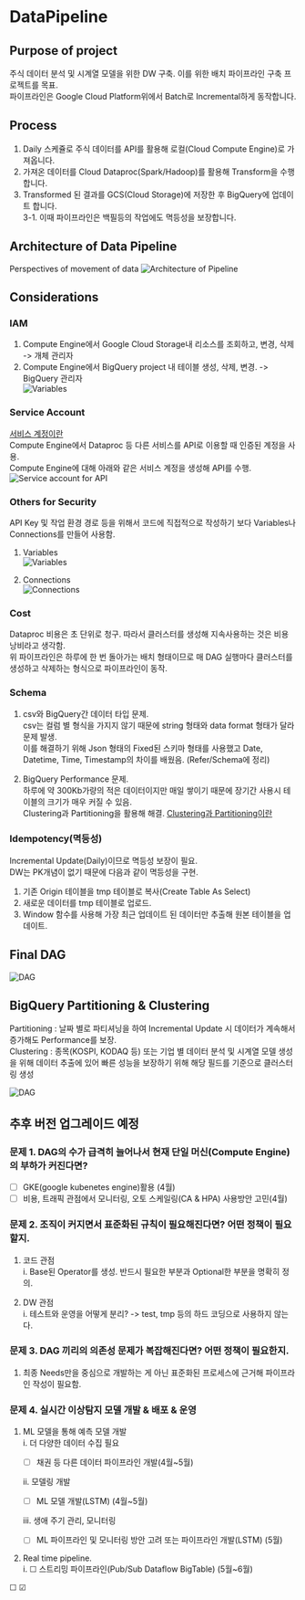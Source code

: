 # DataPipeline

## Purpose of project
주식 데이터 분석 및 시계열 모델을 위한 DW 구축. 이를 위한 배치 파이프라인 구축 프로젝트를 목표.\
파이프라인은 Google Cloud Platform위에서 Batch로 Incremental하게 동작합니다.

## Process
1. Daily 스케쥴로 주식 데이터를 API를 활용해 로컬(Cloud Compute Engine)로 가져옵니다.
2. 가져온 데이터를 Cloud Dataproc(Spark/Hadoop)를 활용해 Transform을 수행합니다.
3. Transformed 된 결과를 GCS(Cloud Storage)에 저장한 후 BigQuery에 업데이트 합니다.\
3-1. 이때 파이프라인은 백필등의 작업에도 멱등성을 보장합니다.

## Architecture of Data Pipeline
Perspectives of movement of data
![Architecture of Pipeline](./images/Pipeline_Architecture.png)

## Considerations
### IAM
1. Compute Engine에서 Google Cloud Storage내 리소스를 조회하고, 변경, 삭제 -> 개체 관리자
2. Compute Engine에서 BigQuery project 내 테이블 생성, 삭제, 변경. -> BigQuery 관리자\
![Variables](./images/iam_roles.png)

### Service Account
[서비스 계정이란](https://www.notion.so/IAM-21def2538f424a89a173a6ea3abbb3ae?pvs=4#7ed255a943ee458bb0027123d9fa86bd)\
Compute Engine에서 Dataproc 등 다른 서비스를 API로 이용할 때 인증된 계정을 사용.\
Compute Engine에 대해 아래와 같은 서비스 계정을 생성해 API를 수행. 
![Service account for API](./images/ServiceAccount.png)

### Others for Security
API Key 및 작업 환경 경로 등을 위해서 코드에 직접적으로 작성하기 보다 Variables나 Connections를 만들어 사용함.
1. Variables\
![Variables](./images/Variables.png)

2. Connections\
![Connections](./images/Connections.png)

### Cost
Dataproc 비용은 초 단위로 청구. 따라서 클러스터를 생성해 지속사용하는 것은 비용 낭비라고 생각함.\
위 파이프라인은 하루에 한 번 돌아가는 배치 형태이므로 매 DAG 실행마다 클러스터를 생성하고 삭제하는 형식으로 파이프라인이 동작.

### Schema
1. csv와 BigQuery간 데이터 타입 문제.\
csv는 컬럼 별 형식을 가지지 않기 때문에 string 형태와 data format 형태가 달라 문제 발생.\
이를 해결하기 위해 Json 형태의 Fixed된 스키마 형태를 사용했고 Date, Datetime, Time, Timestamp의 차이를 배웠음. (Refer/Schema에 정리)

2. BigQuery Performance 문제.\
하루에 약 300Kb가량의 적은 데이터이지만 매일 쌓이기 때문에 장기간 사용시 테이블의 크기가 매우 커질 수 있음.\
Clustering과 Partitioning을 활용해 해결. [Clustering과 Partitioning이란](https://www.notion.so/NoSQL-c714213918d84e17b0896f6d62b390d7?pvs=4#59d52765cd3c4f8dbcb1aab24468617f)

### Idempotency(멱등성)
Incremental Update(Daily)이므로 멱등성 보장이 필요.\
DW는 PK개념이 없기 때문에 다음과 같이 멱등성을 구현.
1. 기존 Origin 테이블을 tmp 테이블로 복사(Create Table As Select)
2. 새로운 데이터를 tmp 테이블로 업로드.
3. Window 함수를 사용해 가장 최근 업데이트 된 데이터만 추출해 원본 테이블을 업데이트.

## Final DAG
![DAG](./images/Dag_flow.png)

## BigQuery Partitioning & Clustering
Partitioning : 날짜 별로 파티셔닝을 하여 Incremental Update 시 데이터가 계속해서 증가해도 Performance를 보장.\
Clustering : 종목(KOSPI, KODAQ 등) 또는 기업 별 데이터 분석 및 시계열 모델 생성을 위해 데이터 추출에 있어 빠른 성능을 보장하기 위해 해당 필드를 기준으로 클러스터링 생성

![DAG](./images/Bigquery_schema.png)

## 추후 버전 업그레이드 예정
### 문제 1. DAG의 수가 급격히 늘어나서 현재 단일 머신(Compute Engine)의 부하가 커진다면?
- &#x2610; GKE(google kubenetes engine)활용 (4월)
- &#x2610; 비용, 트래픽 관점에서 모니터링, 오토 스케일링(CA & HPA) 사용방안 고민(4월)


### 문제 2. 조직이 커지면서 표준화된 규칙이 필요해진다면? 어떤 정책이 필요할지.

1) 코드 관점\
   i. Base된 Operator를 생성. 반드시 필요한 부분과 Optional한 부분을 명확히 정의.
   
2) DW 관점\
   i. 테스트와 운영을 어떻게 분리? -> test, tmp 등의 하드 코딩으로 사용하지 않는다.
   
### 문제 3. DAG 끼리의 의존성 문제가 복잡해진다면? 어떤 정책이 필요한지.
   1) 최종 Needs만을 중심으로 개발하는 게 아닌 표준화된 프로세스에 근거해 파이프라인 작성이 필요함.

### 문제 4. 실시간 이상탐지 모델 개발 & 배포 & 운영
1) ML 모델을 통해 예측 모델 개발 \
   i. 더 다양한 데이터 수집 필요
      - &#x2610; 채권 등 다른 데이터 파이프라인 개발(4월~5월)
      
   ii. 모델링 개발
      - &#x2610; ML 모델 개발(LSTM) (4월~5월)
      
   iii. 생애 주기 관리, 모니터링
      - &#x2610; ML 파이프라인 및 모니터링 방안 고려 또는 파이프라인 개발(LSTM) (5월)

2) Real time pipeline. \
    i. &#x2610; 스트리밍 파이프라인(Pub/Sub Dataflow BigTable) (5월~6월)

&#x2610; &#x2611;
